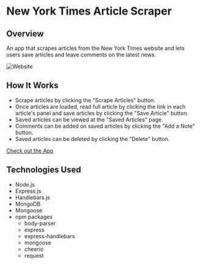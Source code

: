 # New York Times Article Scraper

## Overview
An app that scrapes articles from the New York Times website and lets users save articles and leave comments on the latest news.

![Website](https://user-images.githubusercontent.com/47347463/58388961-7a1f9900-7fda-11e9-9122-1978c24aeeef.png)

## How It Works
- Scrape articles by clicking the "Scrape Articles" button.
- Once articles are loaded, read full article by clicking the link in each article's panel and save articles by clicking the "Save Article" button.
- Saved articles can be viewed at the "Saved Articles" page.
- Comments can be added on saved articles by clicking the "Add a Note" button.
- Saved articles can be deleted by clicking the "Delete" button.

[Check out the App](https://nytscrapperjd.herokuapp.com/)

## Technologies Used
- Node.js
- Express.js
- Handlebars.js
- MongoDB
- Mongoose
- npm packages
    - body-parser
    - express
    - express-handlebars
    - mongoose
    - cheerio
    - request

